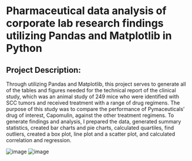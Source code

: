 # Pharmaceutical data analysis of corporate lab research findings utilizing Pandas and Matplotlib in Python

## Project Description:
Through utilizing Pandas and Matplotlib, this project serves to generate all of the tables and figures needed for the technical report of the clinical study, which was an animal study of 249 mice who were identified with SCC tumors and received treatment with a range of drug regimens. The purpose of this study was to compare the performance of Pymaceuticals’ drug of interest, Capomulin, against the other treatment regimens. To generate findings and analysis, I prepared the data, generated summary statistics, created bar charts and pie charts, calculated quartiles, find outliers, created a box plot, line plot and a scatter plot, and calculated correlation and regression. 

![image](https://user-images.githubusercontent.com/114372545/230673576-f62f60a0-9ff7-4fb7-9b74-459553e3eb23.png)
![image](https://user-images.githubusercontent.com/114372545/230673635-56fc1f2e-1d4d-48e0-ae46-6f2c12c4533d.png)
